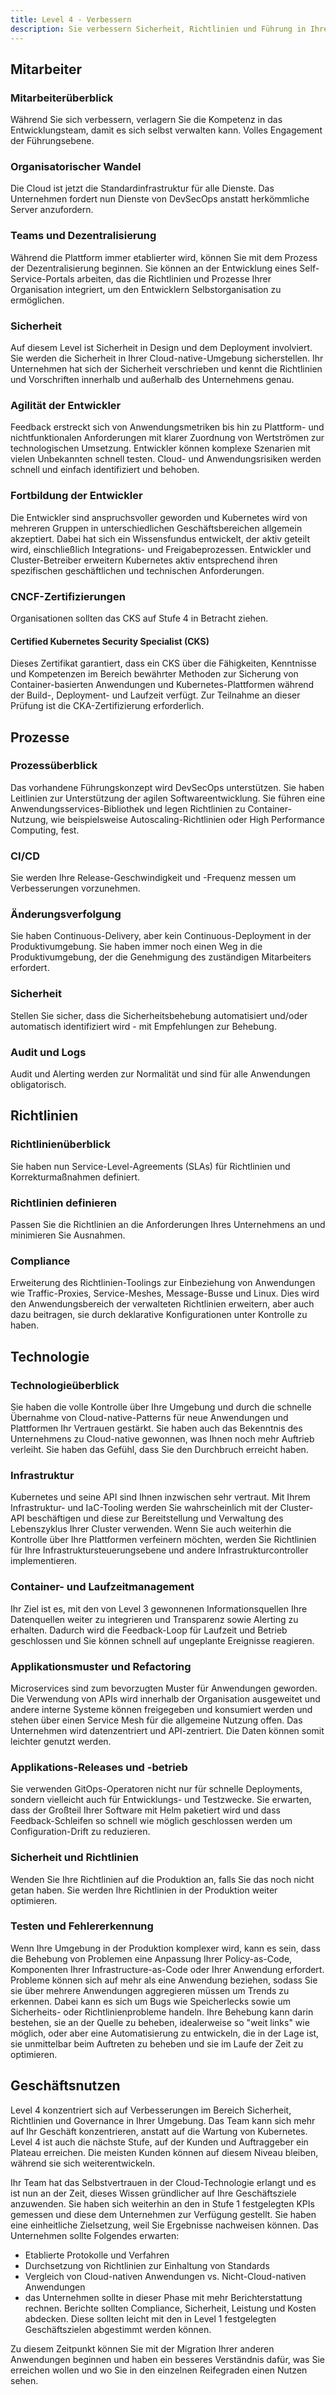 ```yaml
---
title: Level 4 - Verbessern
description: Sie verbessern Sicherheit, Richtlinien und Führung in Ihrer gesamten Umgebung.
---
```


## <i class="fas fa-users"></i> Mitarbeiter

### Mitarbeiterüberblick

Während Sie sich verbessern, verlagern Sie die Kompetenz in das Entwicklungsteam, damit es sich selbst verwalten kann. Volles Engagement der Führungsebene.

### Organisatorischer Wandel

Die Cloud ist jetzt die Standardinfrastruktur für alle Dienste. Das Unternehmen fordert nun Dienste von DevSecOps anstatt herkömmliche Server anzufordern.

### Teams und Dezentralisierung

Während die Plattform immer etablierter wird, können Sie mit dem Prozess der Dezentralisierung beginnen. Sie können an der Entwicklung eines Self-Service-Portals arbeiten, das die Richtlinien und Prozesse Ihrer Organisation integriert, um den Entwicklern Selbstorganisation zu ermöglichen.

### Sicherheit

Auf diesem Level ist Sicherheit in Design und dem Deployment involviert. Sie werden die Sicherheit in Ihrer Cloud-native-Umgebung sicherstellen. Ihr Unternehmen hat sich der Sicherheit verschrieben und kennt die Richtlinien und Vorschriften innerhalb und außerhalb des Unternehmens genau.

### Agilität der Entwickler

Feedback erstreckt sich von Anwendungsmetriken bis hin zu Plattform- und nichtfunktionalen Anforderungen mit klarer Zuordnung von Wertströmen zur technologischen Umsetzung. Entwickler können komplexe Szenarien mit vielen Unbekannten schnell testen. Cloud- und Anwendungsrisiken werden schnell und einfach identifiziert und behoben.

### Fortbildung der Entwickler

Die Entwickler sind anspruchsvoller geworden und Kubernetes wird von mehreren Gruppen in unterschiedlichen Geschäftsbereichen allgemein akzeptiert. Dabei hat sich ein Wissensfundus entwickelt, der aktiv geteilt wird, einschließlich Integrations- und Freigabeprozessen. Entwickler und Cluster-Betreiber erweitern Kubernetes aktiv entsprechend ihren spezifischen geschäftlichen und technischen Anforderungen.

### CNCF-Zertifizierungen

Organisationen sollten das CKS auf Stufe 4 in Betracht ziehen.

#### Certified Kubernetes Security Specialist (CKS)

Dieses Zertifikat garantiert, dass ein CKS über die Fähigkeiten, Kenntnisse und Kompetenzen im Bereich bewährter Methoden zur Sicherung von Container-basierten Anwendungen und Kubernetes-Plattformen während der Build-, Deployment- und Laufzeit verfügt. Zur Teilnahme an dieser Prüfung ist die CKA-Zertifizierung erforderlich.

## <i class="fas fa-cogs"></i> Prozesse

### Prozessüberblick

Das vorhandene Führungskonzept wird DevSecOps unterstützen. Sie haben Leitlinien zur Unterstützung der agilen Softwareentwicklung. Sie führen eine Anwendungsservices-Bibliothek und legen Richtlinien zu Container-Nutzung, wie beispielsweise Autoscaling-Richtlinien oder High Performance Computing, fest.

### CI/CD

Sie werden Ihre Release-Geschwindigkeit und -Frequenz messen um Verbesserungen vorzunehmen.

### Änderungsverfolgung

Sie haben Continuous-Delivery, aber kein Continuous-Deployment in der Produktivumgebung. Sie haben immer noch einen Weg in die Produktivumgebung, der die Genehmigung des zuständigen Mitarbeiters erfordert.

### Sicherheit

Stellen Sie sicher, dass die Sicherheitsbehebung automatisiert und/oder automatisch identifiziert wird - mit Empfehlungen zur Behebung.

### Audit und Logs

Audit und Alerting werden zur Normalität und sind für alle Anwendungen obligatorisch.

## <i class="fas fa-edit"></i> Richtlinien

### Richtlinienüberblick

Sie haben nun Service-Level-Agreements (SLAs) für Richtlinien und Korrekturmaßnahmen definiert.

### Richtlinien definieren

Passen Sie die Richtlinien an die Anforderungen Ihres Unternehmens an und minimieren Sie Ausnahmen.

### Compliance

Erweiterung des Richtlinien-Toolings zur Einbeziehung von Anwendungen wie Traffic-Proxies, Service-Meshes, Message-Busse und Linux. Dies wird den Anwendungsbereich der verwalteten Richtlinien erweitern, aber auch dazu beitragen, sie durch deklarative Konfigurationen unter Kontrolle zu haben.

## <i class="fas fa-server"></i> Technologie

### Technologieüberblick

Sie haben die volle Kontrolle über Ihre Umgebung und durch die schnelle Übernahme von Cloud-native-Patterns für neue Anwendungen und Plattformen Ihr Vertrauen gestärkt. Sie haben auch das Bekenntnis des Unternehmens zu Cloud-native gewonnen, was Ihnen noch mehr Auftrieb verleiht. Sie haben das Gefühl, dass Sie den Durchbruch erreicht haben.

### Infrastruktur

Kubernetes und seine API sind Ihnen inzwischen sehr vertraut. Mit Ihrem Infrastruktur- und IaC-Tooling werden Sie wahrscheinlich mit der Cluster-API beschäftigen und diese zur Bereitstellung und Verwaltung des Lebenszyklus Ihrer Cluster verwenden. Wenn Sie auch weiterhin die Kontrolle über Ihre Plattformen verfeinern möchten, werden Sie Richtlinien für Ihre Infrastruktursteuerungsebene und andere Infrastrukturcontroller implementieren.

### Container- und Laufzeitmanagement

Ihr Ziel ist es, mit den von Level 3 gewonnenen Informationsquellen Ihre Datenquellen weiter zu integrieren und Transparenz sowie Alerting zu erhalten. Dadurch wird die Feedback-Loop für Laufzeit und Betrieb geschlossen und Sie können schnell auf ungeplante Ereignisse reagieren.

### Applikationsmuster und Refactoring

Microservices sind zum bevorzugten Muster für Anwendungen geworden. Die Verwendung von APIs wird innerhalb der Organisation ausgeweitet und andere interne Systeme können freigegeben und konsumiert werden und stehen über einen Service Mesh für die allgemeine Nutzung offen. Das Unternehmen wird datenzentriert und API-zentriert. Die Daten können somit leichter genutzt werden.

### Applikations-Releases und -betrieb

Sie verwenden GitOps-Operatoren nicht nur für schnelle Deployments, sondern vielleicht auch für Entwicklungs- und Testzwecke. Sie erwarten, dass der Großteil Ihrer Software mit Helm paketiert wird und dass Feedback-Schleifen so schnell wie möglich geschlossen werden um Configuration-Drift zu reduzieren.

### Sicherheit und Richtlinien

Wenden Sie Ihre Richtlinien auf die Produktion an, falls Sie das noch nicht getan haben. Sie werden Ihre Richtlinien in der Produktion weiter optimieren.

### Testen und Fehlererkennung

Wenn Ihre Umgebung in der Produktion komplexer wird, kann es sein, dass die Behebung von Problemen eine Anpassung Ihrer Policy-as-Code, Komponenten Ihrer Infrastructure-as-Code oder Ihrer Anwendung erfordert. Probleme können sich auf mehr als eine Anwendung beziehen, sodass Sie sie über mehrere Anwendungen aggregieren müssen um Trends zu erkennen. Dabei kann es sich um Bugs wie Speicherlecks sowie um Sicherheits- oder Richtlinienprobleme handeln. Ihre Behebung kann darin bestehen, sie an der Quelle zu beheben, idealerweise so "weit links" wie möglich, oder aber eine Automatisierung zu entwickeln, die in der Lage ist, sie unmittelbar beim Auftreten zu beheben und sie im Laufe der Zeit zu optimieren.

## <i class="fas fa-building"></i> Geschäftsnutzen

Level 4 konzentriert sich auf Verbesserungen im Bereich Sicherheit, Richtlinien und Governance in Ihrer Umgebung. Das Team kann sich mehr auf Ihr Geschäft konzentrieren, anstatt auf die Wartung von Kubernetes. Level 4 ist auch die nächste Stufe, auf der Kunden und Auftraggeber ein Plateau erreichen. Die meisten Kunden können auf diesem Niveau bleiben, während sie sich weiterentwickeln.

Ihr Team hat das Selbstvertrauen in der Cloud-Technologie erlangt und es ist nun an der Zeit, dieses Wissen gründlicher auf Ihre Geschäftsziele anzuwenden. Sie haben sich weiterhin an den in Stufe 1 festgelegten KPIs gemessen und diese dem Unternehmen zur Verfügung gestellt. Sie haben eine einheitliche Zielsetzung, weil Sie Ergebnisse nachweisen können. Das Unternehmen sollte Folgendes erwarten:

- Etablierte Protokolle und Verfahren
- Durchsetzung von Richtlinien zur Einhaltung von Standards
- Vergleich von Cloud-nativen Anwendungen vs. Nicht-Cloud-nativen Anwendungen
- das Unternehmen sollte in dieser Phase mit mehr Berichterstattung rechnen. Berichte sollten Compliance, Sicherheit, Leistung und Kosten abdecken. Diese sollten leicht mit den in Level 1 festgelegten Geschäftszielen abgestimmt werden können.

Zu diesem Zeitpunkt können Sie mit der Migration Ihrer anderen Anwendungen beginnen und haben ein besseres Verständnis dafür, was Sie erreichen wollen und wo Sie in den einzelnen Reifegraden einen Nutzen sehen.
